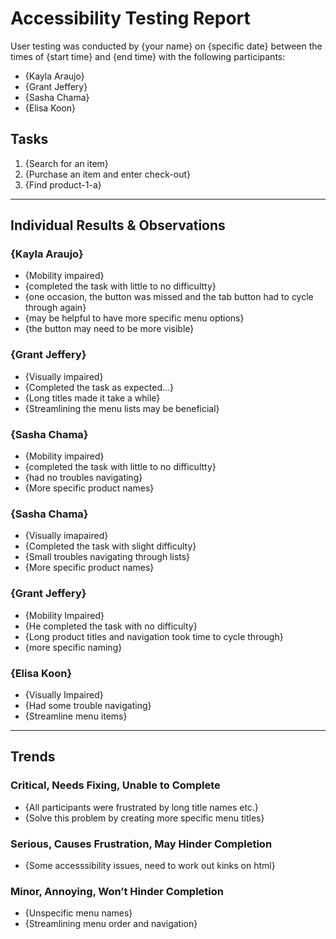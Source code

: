 # Accessibility Testing Report

User testing was conducted by {your name} on {specific date} between the times of {start time} and {end time} with the following participants:

- {Kayla Araujo}
- {Grant Jeffery}
- {Sasha Chama}
- {Elisa Koon}

## Tasks

1. {Search for an item}
2. {Purchase an item and enter check-out}
3. {Find product-1-a}

---

## Individual Results & Observations

### {Kayla Araujo}

- {Mobility impaired}
- {completed the task with little to no difficultty}
- {one occasion, the button was missed and the tab button had to cycle through again}
- {may be helpful to have more specific menu options}
- {the button may need to be more visible}

### {Grant Jeffery}

- {Visually impaired}
- {Completed the task as expected…}
- {Long titles made it take a while}
- {Streamlining the menu lists may be beneficial}

### {Sasha Chama}

- {Mobility impaired}
- {completed the task with little to no difficultty}
- {had no troubles navigating}
- {More specific product names}

### {Sasha Chama}

- {Visually imapaired}
- {Completed the task with slight difficulty}
- {Small troubles navigating through lists}
- {More specific product names}

### {Grant Jeffery}

- {Mobility Impaired}
- {He completed the task with no difficulty}
- {Long product titles and navigation took time to cycle through}
- {more specific naming}

### {Elisa Koon}

- {Visually Impaired}
- {Had some trouble navigating}
- {Streamline menu items}

---

## Trends

### Critical, Needs Fixing, Unable to Complete

- {All participants were frustrated by long title names etc.}
- {Solve this problem by creating more specific menu titles}

### Serious, Causes Frustration, May Hinder Completion

- {Some accesssibility issues, need to work out kinks on html}

### Minor, Annoying, Won’t Hinder Completion

- {Unspecific menu names}
- {Streamlining menu order and navigation}